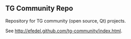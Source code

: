## TG Community Repo

Repository for TG community (open source, Qt) projects.

See http://efedel.github.com/tg-community/index.html.
